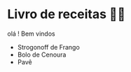 # Livro de receitas :man_cook:

olá ! Bem vindos 

- Strogonoff de Frango
- Bolo de Cenoura
- Pavê

